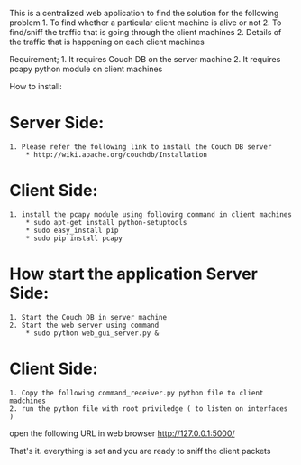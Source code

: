 This is a centralized  web application to find the solution for the following  problem 
	1. To find whether a particular client machine is alive or not
	2. To find/sniff the traffic that is going through the client machines
	2. Details of the traffic that is happening on each client machines

Requirement;
	1. It requires Couch DB on the server machine
	2. It requires pcapy python module on client machines

How to install:

Server Side:
===========
	1. Please refer the following link to install the Couch DB server 
		* http://wiki.apache.org/couchdb/Installation

Client Side:
===========
    1. install the pcapy module using following command in client machines
		* sudo apt-get install python-setuptools
        * sudo easy_install pip
        * sudo pip install pcapy

How start the application
Server Side:
===========
	1. Start the Couch DB in server machine
	2. Start the web server using command
		* sudo python web_gui_server.py &

Client Side:
============
	1. Copy the following command_receiver.py python file to client madchines
	2. run the python file with root priviledge ( to listen on interfaces )

open the following URL in web browser 
	http://127.0.0.1:5000/

That's it. everything is set and you are ready to sniff the client packets
